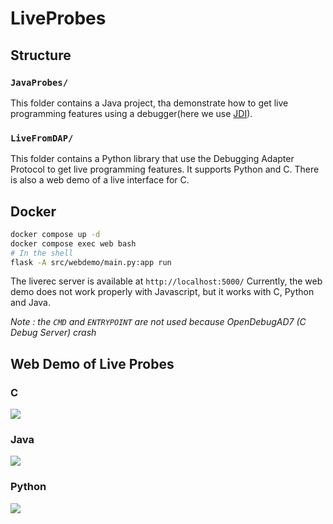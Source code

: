 # LiveProbes

## Structure

### `JavaProbes/`

This folder contains a Java project, tha demonstrate how to get live programming features using a debugger(here we use [JDI](https://docs.oracle.com/javase/8/docs/technotes/guides/jpda/jdwp-spec.html)).

### `LiveFromDAP/`

This folder contains a Python library that use the Debugging Adapter Protocol to get live programming features. It supports Python and C. There is also a web demo of a live interface for C.

## Docker

```bash
docker compose up -d
docker compose exec web bash
# In the shell
flask -A src/webdemo/main.py:app run
```

The liverec server is available at `http://localhost:5000/`
Currently, the web demo does not work properly with Javascript, but it works with C, Python and Java.



*Note : the `CMD` and `ENTRYPOINT` are not used because OpenDebugAD7 (C Debug Server) crash*


## Web Demo of Live Probes

### C
![](https://github.com/jbdoderlein/LiveProbes/blob/master/assets/dap_c_demo.gif)

### Java
![](https://github.com/jbdoderlein/LiveProbes/blob/master/assets/dap_java_demo.gif)

### Python
![](https://github.com/jbdoderlein/LiveProbes/blob/master/assets/dap_python_demo.gif)

